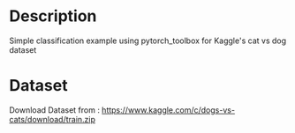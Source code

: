 # Description
Simple classification example using pytorch_toolbox for Kaggle's cat vs dog dataset

# Dataset
Download Dataset from : https://www.kaggle.com/c/dogs-vs-cats/download/train.zip
